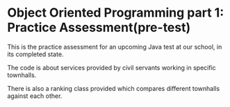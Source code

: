 # Object Oriented Programming part 1: Practice Assessment(pre-test)
This is the practice assessment for an upcoming Java test at our school, in its completed state.

The code is about services provided by civil servants working in specific townhalls.

There is also a ranking class provided which compares different townhalls against each other.